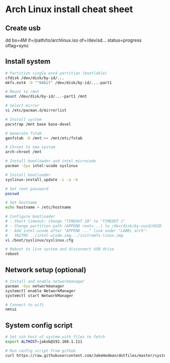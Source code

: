 # Arch Linux install cheat sheet

## Create usb
dd bs=4M if=/path/to/archlinux.iso of=/dev/sd... status=progress oflag=sync

## Install system
```sh
# Partition single ext4 partition (bootlable)
cfdisk /dev/disk/by-id/...
mkfs.ext4 -O "^64bit" /dev/disk/by-id/...-part1

# Mount to /mnt
mount /dev/disk/by-id/...-part1 /mnt

# Select mirror
vi /etc/pacman.d/mirrorlist

# Install system
pacstrap /mnt base base-devel

# Generate fstab
genfstab -U /mnt >> /mnt/etc/fstab

# Chroot to new system
arch-chroot /mnt

# Install bootloader and intel microcode
pacman -Syu intel-ucode syslinux

# Install bootloader
syslinux-install_update -i -a -m

# Set root password
passwd

# Set hostname
echo hostname > /etc/hostname

# Configure bootloader
# - Short timeout: change "TIMEOUT 10" to "TIMEOUT 1"
# - Change partition path (APPEND root=...) to /dev/disk/by-uuid/UUID
# - Add intel-ucode after "APPEND ..." line under "LABEL arch":
#   INITRD ../intel-ucode.img,../initramfs-linux.img
vi /boot/syslinux/syslinux.cfg

# Reboot to live system and disconnect USB drive
reboot
```

## Network setup (optional)

```sh
# Install and enable networkmanager
pacman -Syu networkmanager
systemctl enable NetworkManager
systemctl start NetworkManager

# Connect to wifi
nmtui
```

## System config script
```sh
# Set ssh host of system with files to fetch
export ALTHOST=jakob@192.168.1.111

# Run config script from github
curl https://raw.githubusercontent.com/JakeHedman/dotfiles/master/system-config.sh | bash
```
